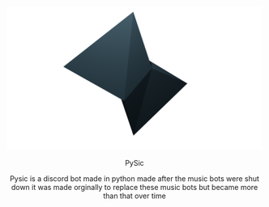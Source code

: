 
![Screenshot](icon.png)

<p align="center">
  PySic
  </p>

<p align="center">
  Pysic is a discord bot made in python made after the music bots were shut down it was made orginally to replace these music bots but became more than that over time
  </p>

